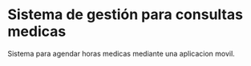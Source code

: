 # Sistema de gestión para consultas medicas

Sistema para agendar horas medicas mediante una aplicacion movil.
